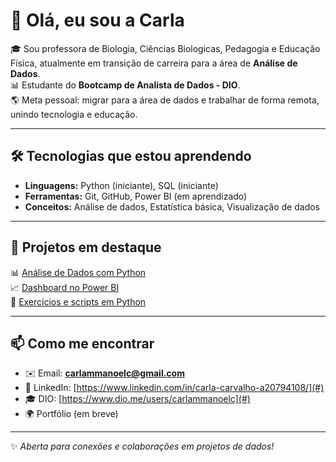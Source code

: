 # 👋 Olá, eu sou a Carla  

🎓 Sou professora de Biologia, Ciências Biologicas, Pedagogia e Educação Física, atualmente em transição de carreira para a área de **Análise de Dados**.  
📊 Estudante do **Bootcamp de Analista de Dados - DIO**.  
🌎 Meta pessoal: migrar para a área de dados e trabalhar de forma remota, unindo tecnologia e educação.  

---

## 🛠️ Tecnologias que estou aprendendo  
- **Linguagens:** Python (iniciante), SQL (iniciante)  
- **Ferramentas:** Git, GitHub, Power BI (em aprendizado)  
- **Conceitos:** Análise de dados, Estatística básica, Visualização de dados  

---

## 📂 Projetos em destaque  
📊 [Análise de Dados com Python](#)  
📈 [Dashboard no Power BI](#)  
🐍 [Exercícios e scripts em Python](#)  

---

## 📫 Como me encontrar  
- ✉️ Email: **carlammanoelc@gmail.com**  
- 💼 LinkedIn: [https://www.linkedin.com/in/carla-carvalho-a20794108/](#)  
- 🎓 DIO: [https://www.dio.me/users/carlammanoelc](#)
- 🌍 Portfólio (em breve)  

---

✨ *Aberta para conexões e colaborações em projetos de dados!*
